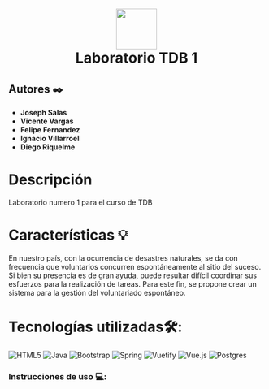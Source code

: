 <div align="center">
      <h1> <img src="https://th.bing.com/th/id/R.70c11b59c144e8d8af1a292274043105?rik=qsIhI%2f3hvZdFJQ&pid=ImgRaw&r=0" width="80px"><br/>Laboratorio TDB 1</h1>
     </div>
     
## Autores  ✒️

-   **Joseph Salas**
-   **Vicente Vargas**
-   **Felipe Fernandez**
-   **Ignacio Villarroel**
-   **Diego Riquelme**     
# Descripción
Laboratorio numero 1 para el curso de TDB 

# Características 💡
En nuestro país, con la ocurrencia de desastres naturales, se da con frecuencia que voluntarios
concurren espontáneamente al sitio del suceso. Si bien su presencia es de gran ayuda, puede
resultar difícil coordinar sus esfuerzos para la realización de tareas.
Para este fin, se propone crear un sistema para la gestión del voluntariado espontáneo.


# Tecnologías utilizadas🛠:
 ![HTML5](https://img.shields.io/badge/html5-%23E34F26.svg?style=for-the-badge&logo=html5&logoColor=white) ![Java](https://img.shields.io/badge/java-%23ED8B00.svg?style=for-the-badge&logo=java&logoColor=white) ![Bootstrap](https://img.shields.io/badge/bootstrap-%23563D7C.svg?style=for-the-badge&logo=bootstrap&logoColor=white) ![Spring](https://img.shields.io/badge/spring-%236DB33F.svg?style=for-the-badge&logo=spring&logoColor=white) ![Vuetify](https://img.shields.io/badge/Vuetify-1867C0?style=for-the-badge&logo=vuetify&logoColor=AEDDFF) ![Vue.js](https://img.shields.io/badge/vuejs-%2335495e.svg?style=for-the-badge&logo=vuedotjs&logoColor=%234FC08D) ![Postgres](https://img.shields.io/badge/postgres-%23316192.svg?style=for-the-badge&logo=postgresql&logoColor=white)
      

### Instrucciones de uso 💻:

